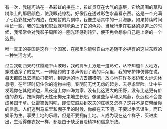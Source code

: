 有一次，我碰巧站在一条彩虹的拱座上，彩虹贯穿在大气的底层，它给周围的草和树染上的那层颜色，使我眼花缭乱，好像我在透过彩色水晶看东西。这是一个充满了七色彩虹光的湖泊，在短暂的片刻中，我像生活其中的一只海豚。如果持续时间稍长一些，我的生活和职业就可能染上了它的色彩。当我行走在铁路的堤道上的时候，我常常会对我影子周围的一圈光环感到诧异，便不免会想象自己是上帝的一个选民。

唯一真正的美国是这样一个国家，在那里你能够自由地追随不必拥有的这些东西的一种生活方式。

但当我朝西天的红霞跑下山坡时，我的肩头上方是一道彩虹，从不知道什么地方，穿过洁净了的空气，一阵隐约的丁冬声传到了我的耳朵里，我的守护神仿佛在说，每天都四处去捕鱼打猎吧，到更远的地方去捕猎吧，放心地在许多溪边和火炉边休息吧。在年轻时记住你的造物主吧。黎明前无忧无虑的起身，去寻求冒险。让中午发现你在其他湖边，黑夜追上你四海为家。没有比这更大的田野，没有比这更有价值的游戏。按照你的天性无拘无束地生长吧，像这些莎草和凤尾蕨，永远也不会变成英国干草。让雷霆轰鸣吧，即使它威胁到农夫的庄稼又怎样？这并不是它带给你的信息。人们逃到马车里和棚子里的时候，你躲在云下吧。不要以手艺谋生，而已娱乐为生。享受土地的乐趣，但是不要拥有土地。人成为现在这个样子，买进卖出，生活得像农奴一样，都是由于缺乏冒险精神和信念所致。